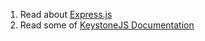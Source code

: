 
1. Read about [Express.js](https://www.tutorialspoint.com/expressjs/index.htm)
2. Read some of [KeystoneJS Documentation](http://keystonejs.com/docs/)

